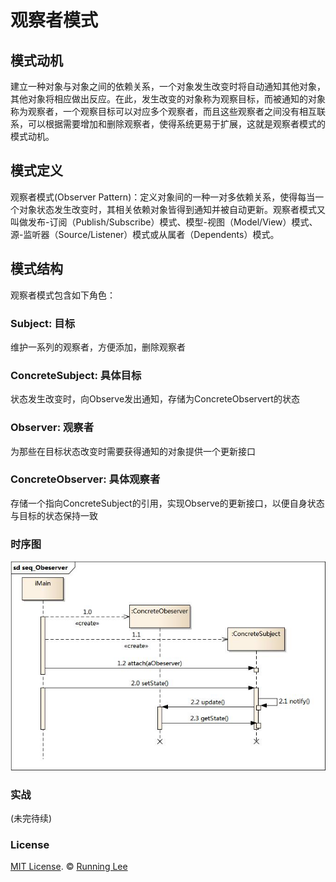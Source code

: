 # 观察者模式

## 模式动机

建立一种对象与对象之间的依赖关系，一个对象发生改变时将自动通知其他对象，其他对象将相应做出反应。在此，发生改变的对象称为观察目标，而被通知的对象称为观察者，一个观察目标可以对应多个观察者，而且这些观察者之间没有相互联系，可以根据需要增加和删除观察者，使得系统更易于扩展，这就是观察者模式的模式动机。

## 模式定义

观察者模式(Observer Pattern)：定义对象间的一种一对多依赖关系，使得每当一个对象状态发生改变时，其相关依赖对象皆得到通知并被自动更新。观察者模式又叫做发布-订阅（Publish/Subscribe）模式、模型-视图（Model/View）模式、源-监听器（Source/Listener）模式或从属者（Dependents）模式。

## 模式结构

观察者模式包含如下角色：

### Subject: 目标

维护一系列的观察者，方便添加，删除观察者

### ConcreteSubject: 具体目标

状态发生改变时，向Observe发出通知，存储为ConcreteObservert的状态

### Observer: 观察者

为那些在目标状态改变时需要获得通知的对象提供一个更新接口

### ConcreteObserver: 具体观察者

存储一个指向ConcreteSubject的引用，实现Observe的更新接口，以便自身状态与目标的状态保持一致


### 时序图

![](/screenshot/obeserver.jpg)

### 实战

(未完待续)




### License

[MIT License](https://opensource.org/licenses/mit-license.html). ©  [Running Lee](mailto:lihui870920@gmail.com)